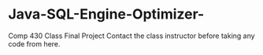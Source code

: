 # Java-SQL-Engine-Optimizer-
Comp 430 Class Final Project
Contact the class instructor before taking any code from here.
